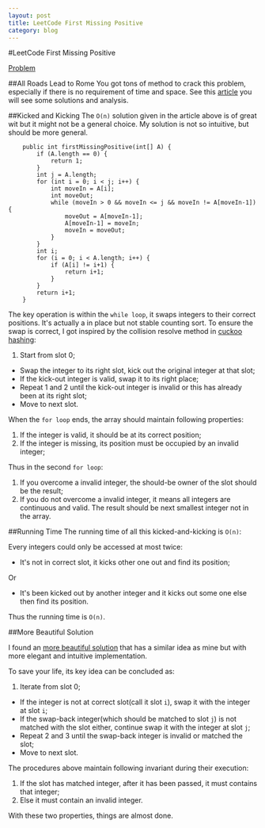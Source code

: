 ```yaml
---
layout: post
title: LeetCode First Missing Positive
category: blog
---
```

#LeetCode First Missing Positive

[Problem](http://oj.leetcode.com/problems/first-missing-positive/)

##All Roads Lead to Rome
You got tons of method to crack this problem, especially if there is no requirement of time and space. See this [article](http://www.geeksforgeeks.org/find-the-smallest-positive-number-missing-from-an-unsorted-array/) you will see some solutions and analysis.

##Kicked and Kicking
The `O(n)` solution given in the article above is of great wit but it might not be a general choice. My solution is not so intuitive, but should be more general.

		public int firstMissingPositive(int[] A) {
			if (A.length == 0) {
				return 1;
			}
			int j = A.length;
			for (int i = 0; i < j; i++) {
				int moveIn = A[i];
				int moveOut;
				while (moveIn > 0 && moveIn <= j && moveIn != A[moveIn-1]) {
					moveOut = A[moveIn-1];
					A[moveIn-1] = moveIn;
					moveIn = moveOut;
				}
			}
			int i;
			for (i = 0; i < A.length; i++) {
				if (A[i] != i+1) {
					return i+1;
				}
			}
			return i+1;
		}
		
The key operation is within the `while loop`, it swaps integers to their correct positions. It's actually a in place but not stable counting sort. To ensure the swap is correct, I got inspired by the collision resolve method in [cuckoo hashing](http://en.wikipedia.org/wiki/Cuckoo_hashing):

1. Start from slot 0;
* Swap the integer to its right slot, kick out the original integer at that slot;
* If the kick-out integer is valid, swap it to its right place;
* Repeat 1 and 2 until the kick-out integer is invalid or this has already been at its right slot;
* Move to next slot.

When the `for loop` ends, the array should maintain following properties:

1. If the integer is valid, it should be at its correct position;
2. If the integer is missing, its position must be occupied by an invalid integer;

Thus in the second `for loop`:

1. If you overcome a invalid integer, the should-be owner of the slot should be the result;
2. If you do not overcome a invalid integer, it means all integers are continuous and valid. The result should be next smallest integer not in the array.

##Running Time
The running time of all this kicked-and-kicking is `O(n)`:

Every integers could only be accessed at most twice:

* It's not in correct slot, it kicks other one out and find its position;

Or

* It's been kicked out by another integer and it kicks out some one else then find its position.

Thus the running time is `O(n)`.

##More Beautiful Solution

I found an [more beautiful solution](http://tianrunhe.wordpress.com/2012/07/15/finding-the-1st-missing-positive-int-in-an-array-first-missing-positive/) that has a similar idea as mine but with more elegant and intuitive implementation. 

To save your life, its key idea can be concluded as:

1. Iterate from slot 0;
* If the integer is not at correct slot(call it slot `i`), swap it with the integer at slot `i`;
* If the swap-back integer(which should be matched to slot `j`) is not matched with the slot either, continue swap it with the integer at slot `j`;
* Repeat 2 and 3 until the swap-back integer is invalid or matched the slot;
* Move to next slot.

The procedures above maintain following invariant during their execution:

1. If the slot has matched integer, after it has been passed, it must contains that integer;
2. Else it must contain an invalid integer. 

With these two properties, things are almost done.